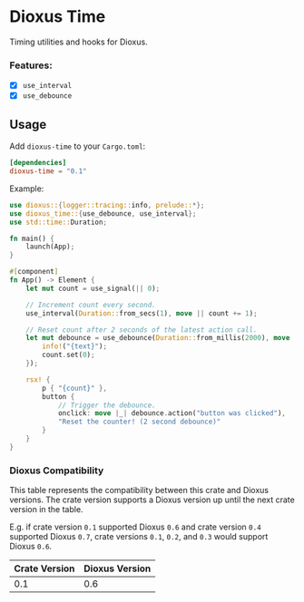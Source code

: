 # Dioxus Time
Timing utilities and hooks for Dioxus.

### Features:
- [x] `use_interval`
- [x] `use_debounce`

## Usage
Add `dioxus-time` to your `Cargo.toml`:
```toml
[dependencies]
dioxus-time = "0.1"
```

Example:
```rs
use dioxus::{logger::tracing::info, prelude::*};
use dioxus_time::{use_debounce, use_interval};
use std::time::Duration;

fn main() {
    launch(App);
}

#[component]
fn App() -> Element {
    let mut count = use_signal(|| 0);

    // Increment count every second.
    use_interval(Duration::from_secs(1), move || count += 1);

    // Reset count after 2 seconds of the latest action call.
    let mut debounce = use_debounce(Duration::from_millis(2000), move |text| {
        info!("{text}");
        count.set(0);
    });

    rsx! {
        p { "{count}" },
        button {
            // Trigger the debounce.
            onclick: move |_| debounce.action("button was clicked"),
            "Reset the counter! (2 second debounce)"
        }
    }
}

```



### Dioxus Compatibility
This table represents the compatibility between this crate and Dioxus versions.
The crate version supports a Dioxus version up until the next crate version in the table.

E.g. if crate version `0.1` supported Dioxus `0.6` and crate version `0.4` supported Dioxus `0.7`, crate versions `0.1`, `0.2`, and `0.3` would support Dioxus `0.6`.

| Crate Version | Dioxus Version |
| ------------- | -------------- |
| 0.1           | 0.6            |